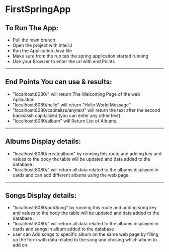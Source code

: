 # FirstSpringApp

## To Run The App:
 - Pull the main branch
 - Open the project with IntelliJ
 - Run the Application.Java file
 - Make sure from the run tab the spring application started running
 - Use your Browser to enter the url with end Points

------

   ## End Points You can use & results:
   - "localhost:8080/" will return The Welcoming Page of the web Apllication.
   - "localhost:8080/hello" will return "Hello World Message".
   - "localhost:8080/capitalize/anytext" will return the text after the second backslash capitalized (you can enter any other text).
   - "localhost:8080/album" will Return List of Albums.

------

   ## Albums Display details:
   - "localhost:8080/createalbum" by running this route and adding key and values to the body the table will be updated and data added to the database .
   - "localhost:8080/" will return all data related to the albums displayed in cards and can add different albums using the web page.
   
------

   ## Songs Display details:
   - "localhost:8080/addSong" by running this route and adding song key and values to the body the table will be updated and data added to the database .
   - "localhost:8080/" will return all data related to the albums displayed in cards and songs in album added to the database .
   - user can Add songs to specific album on the same web page by filling up the form with data related to the song and chosing which album to add on.
